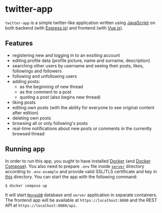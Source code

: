 # twitter-app

`twitter-app` is a simple twitter-like application written using [JavaScript](https://developer.mozilla.org/en-US/docs/Web/JavaScript) on both backend (with [Express.js](https://expressjs.com/)) and frontend (with [Vue.js](https://vuejs.org/)).

## Features

- registering new and logging in to an exsiting account
- editing profile data (profile picture, name and surname, description)
- searching other users by username and seeing their posts, likes, followings and followers
- following and unfollowing users
- adding posts:
  - as the beginning of new thread
  - as the comment to a post
  - quoting a post (also begins new thread)
- liking posts
- editing own posts (with the ability for everyone to see original content after edition)
- deleting own posts
- browsing all or only following's posts
- real-time notifications about new posts or comments in the currently browsed thread

## Running app

In order to run this app, you ought to have installed [Docker](https://www.docker.com/) (and [Docker Compose](https://docs.docker.com/compose/)). You also need to prepare `.env` file inside [`server`](./server) directory according to `.env.example` and provide valid SSL/TLS certificate and key in [this](./server/src/certificate) directory.
You can start the app with the following command:

```
$ docker compose up
```

It will start [`MongoDB`](https://www.mongodb.com/) database and `server` application in separate containers. The frontend app will be available at `https://localhost:8080` and the REST API at `https://localhost:8080/api`.
